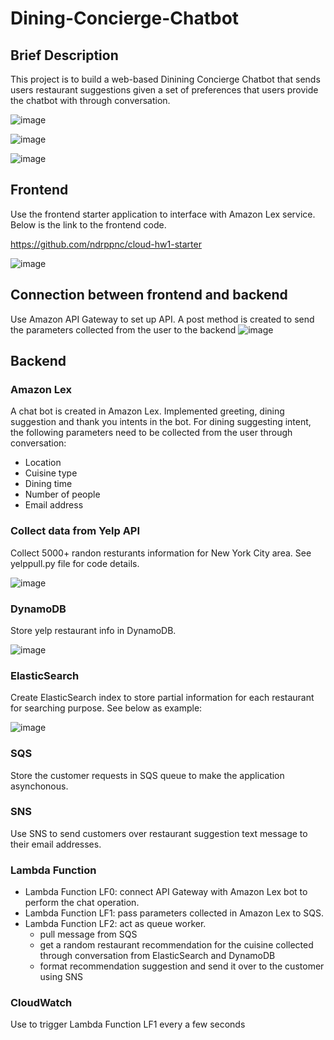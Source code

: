# Dining-Concierge-Chatbot

## Brief Description

This project is to build a web-based Dinining Concierge Chatbot that sends users restaurant suggestions given a set of preferences that users provide the chatbot with through conversation.

![image](https://user-images.githubusercontent.com/91846138/185481314-3afcd18e-b563-4e9f-87cf-59e3cd9d8b43.png)

![image](https://user-images.githubusercontent.com/91846138/185481393-e0367436-4558-4ccd-94c7-963f04dfb39f.png)

![image](https://user-images.githubusercontent.com/91846138/185481463-77e597c1-e80e-4afe-84fb-e1864f9034f2.png)


## Frontend

Use the frontend starter application to interface with Amazon Lex service. Below is the link to the frontend code.

https://github.com/ndrppnc/cloud-hw1-starter

![image](https://user-images.githubusercontent.com/91846138/185465489-c619412f-8b7a-4756-80a8-8c0fe61a876b.png)

## Connection between frontend and backend

Use Amazon API Gateway to set up API. A post method is created to send the parameters collected from the user to the backend
![image](https://user-images.githubusercontent.com/91846138/185469842-b0206a45-68c7-4a6b-8ff8-a7733cced000.png)


## Backend
### Amazon Lex
A chat bot is created in Amazon Lex. Implemented greeting, dining suggestion and thank you intents in the bot. For dining suggesting intent, the following parameters need to be collected from the user through conversation:

- Location
- Cuisine type
- Dining time
- Number of people
- Email address

### Collect data from Yelp API
Collect 5000+ randon resturants information for New York City area. See yelppull.py file for code details.

![image](https://user-images.githubusercontent.com/91846138/185472278-3012425c-afe5-4aeb-8ef9-401252c0f0b3.png)

### DynamoDB
Store yelp restaurant info in DynamoDB.

![image](https://user-images.githubusercontent.com/91846138/185472747-38ccbce7-da61-479d-8833-b6738aac4585.png)

### ElasticSearch
Create ElasticSearch index to store partial information for each restaurant for searching purpose. See below as example:

![image](https://user-images.githubusercontent.com/91846138/185477295-dfbfd82e-60f6-40c8-8dc9-cea2c4156de5.png)

### SQS
Store the customer requests in SQS queue to make the application asynchonous.

### SNS
Use SNS to send customers over restaurant suggestion text message to their email addresses.

### Lambda Function
- Lambda Function LF0: connect API Gateway with Amazon Lex bot to perform the chat operation.
- Lambda Function LF1: pass parameters collected in Amazon Lex to SQS.
- Lambda Function LF2: act as queue worker. 
    - pull message from SQS
    - get a random restaurant recommendation for the cuisine collected through conversation from ElasticSearch and DynamoDB
    - format recommendation suggestion and send it over to the customer using SNS
    
### CloudWatch
Use to trigger Lambda Function LF1 every a few seconds


